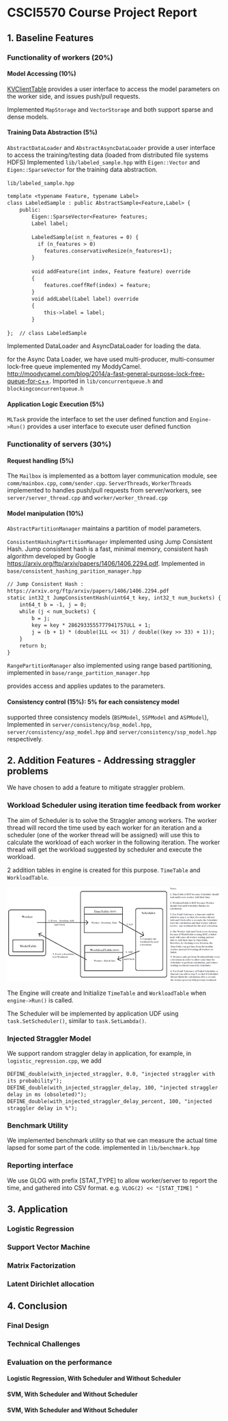 # CSCI5570 Course Project Report

## 1. Baseline Features

### Functionality of workers (20%)

#### Model Accessing (10%)
[KVClientTable](worker/kv_client_table.hpp) provides a user interface to access the model parameters on the worker side, and issues push/pull requests.

Implemented `MapStorage` and `VectorStorage` and both support sparse and dense models.

#### Training Data Abstraction (5%)

`AbstractDataLoader` and `AbstractAsyncDataLoader` provide a user interface to access the training/testing data (loaded from distributed file systems HDFS)
Implemented `lib/labeled_sample.hpp` with `Eigen::Vector` and `Eigen::SparseVector` for the training data abstraction.

`lib/labeled_sample.hpp`

    template <typename Feature, typename Label>
    class LabeledSample : public AbstractSample<Feature,Label> {
        public:
            Eigen::SparseVector<Feature> features;
            Label label;

            LabeledSample(int n_features = 0) {
              if (n_features > 0)
                features.conservativeResize(n_features+1);
            }

            void addFeature(int index, Feature feature) override
            {
                features.coeffRef(index) = feature;
            }
            void addLabel(Label label) override
            {
                this->label = label;
            }

    };  // class LabeledSample

<!-- FIXME: We implemented in Abstract Interface, definitely it is a NONO. -->

Implemented DataLoader and AsyncDataLoader for loading the data.

for the Async Data Loader, we have used multi-producer, multi-consumer lock-free queue implemented my ModdyCamel.
<http://moodycamel.com/blog/2014/a-fast-general-purpose-lock-free-queue-for-c++>. Imported in `lib/concurrentqueue.h` and `blockingconcurrentqueue.h`

#### Application Logic Execution (5%)

`MLTask` provide the interface to set the user defined function and `Engine->Run()` provides a user interface to execute user defined function

### Functionality of servers (30%)

#### Request handling (5%)
The `Mailbox` is implemented as a bottom layer communication module, see `comm/mainbox.cpp`, `comm/sender.cpp`.
`ServerThreads`, `WorkerThreads` implemented to handles push/pull requests from server/workers, see `server/server_thread.cpp` and `worker/worker_thread.cpp`

#### Model manipulation (10%)

`AbstractPartitionManager` maintains a partition of model parameters.

`ConsistentHashingPartitionManager` implemented using Jump Consistent Hash.
Jump consistent hash is a fast, minimal memory, consistent hash algorithm developed by Google <https://arxiv.org/ftp/arxiv/papers/1406/1406.2294.pdf>.
Implemented in `base/consistent_hashing_parition_manager.hpp`

    // Jump Consistent Hash : https://arxiv.org/ftp/arxiv/papers/1406/1406.2294.pdf
    static int32_t JumpConsistentHash(uint64_t key, int32_t num_buckets) {
        int64_t b = -1, j = 0;
        while (j < num_buckets) {
            b = j;
            key = key * 2862933555777941757ULL + 1;
            j = (b + 1) * (double(1LL << 31) / double((key >> 33) + 1));
        }
        return b;
    }

`RangePartitionManager` also implemented using range based partitioning, implemented in `base/range_partition_manager.hpp`

provides access and applies updates to the parameters.

#### Consistency control (15%): 5% for each consistency model

supported three consistency models (`BSPModel`, `SSPModel` and `ASPModel`), Implemented in `server/consistency/bsp_model.hpp`, `server/consistency/asp_model.hpp` and `server/consistency/ssp_model.hpp` respectively.

<!-- FYI: Completeness and robustness (10%): the program has no obvious bug and can run the correct logic -->

## 2. Addition Features - Addressing straggler problems

We have chosen to add a feature to mitigate straggler problem.

### Workload Scheduler using iteration time feedback from worker

The aim of Scheduler is to solve the Straggler among workers. The worker thread will record the time used by each worker for an iteration and a scheduler (one of the worker thread will be assigned) will use this to calculate the workload of each worker in the following iteration. The worker thread will get the workload suggested by scheduler and execute the workload.

2 addition tables in engine is created for this purpose. `TimeTable` and `WorkloadTable`.

![Scheduler Structure](doc/scheduler_structure.png "Scheduler Structure")

The Engine will create and Initialize `TimeTable` and `WorkloadTable` when `engine->Run()` is called.

The Scheduler will be implemented by application UDF using `task.SetScheduler()`, similar to `task.SetLambda()`.

### Injected Straggler Model

We support random straggler delay in application, for example, in `logistic_regression.cpp`, we add

    DEFINE_double(with_injected_straggler, 0.0, "injected straggler with its probability");
    DEFINE_double(with_injected_straggler_delay, 100, "injected straggler delay in ms (obsoleted)");
    DEFINE_double(with_injected_straggler_delay_percent, 100, "injected straggler delay in %");

<!-- TODO: more explaination -->

### Benchmark Utility
We implemented benchmark utility so that we can measure the actual time lapsed for some part of the code.
implemented in `lib/benchmark.hpp`
<!-- TODO: any significance? -->

### Reporting interface

We use GLOG with prefix [STAT_TYPE] to allow worker/server to report the time, and gathered into CSV format.
e.g. `VLOG(2) << "[STAT_TIME] " `
<!-- FIXME: seems this implementation is not so fancy.. -->


## 3. Application
<!-- TODO: Brief discussion on the algorithm is sufficient-->

### Logistic Regression
<!-- TODO:  -->

### Support Vector Machine
<!-- TODO:  -->

### Matrix Factorization
<!-- TODO:  -->

### Latent Dirichlet allocation
<!-- TODO:  Do we need that? -->

## 4. Conclusion
<!--  Suggested by TA about the additional features-->

### Final Design
<!-- TODO: Anything we need to address here instead of baseline -->

### Technical Challenges
<!-- TODO:  -->

### Evaluation on the performance
<!-- TODO:  Will post the plot here -->

#### Logistic Regression, With Scheduler and Without Scheduler

#### SVM, With Scheduler and Without Scheduler

#### SVM, With Scheduler and Without Scheduler

